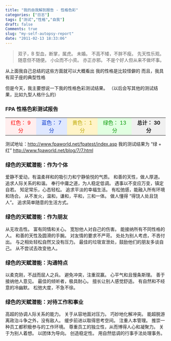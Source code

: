 ```yaml
---
title: "我的自我解剖报告 - 性格色彩"
categories: ["日志"]
tags: ["测试","性格","自我"]
draft: false
Comments: true
slug: "my-self-autopsy-report"
date: "2011-02-13 18:33:06"
---
```


<blockquote > 双子，B 型血，断掌，属虎。
未婚。
不高不矮，不胖不瘦。
先天性乐观。
随意但不随便。
小众而不小资。
亦正亦邪。
不是个好人但从来不做坏事。</blockquote > 从上面我自己总结的这些方面就可以大概看出
我的性格是比较怪僻的
而且，我具有双子座的典型性格

但是今天，我主要想说一下我的性格色彩测试结果。
（以后会写其他的测试结果，比如九型人格什么的）

### FPA 性格色彩测试报告
<table width="600" border="0" cellpadding="4" cellspacing="1" bgcolor="#FFFFFF">
              <tr align="center" bgcolor="#F0F0F0"> 
                <td bgcolor="#FFEEEE"><font color="#FF0000"> 红色： 9 分 </font></td>
                <td bgcolor="#DFE8FF"><font color="#0033CC"> 蓝色： 7 分 </font></td>
                <td bgcolor="#FFF4C8"><font color="#BFA804"> 黄色： 1 分 </font></td>
                <td bgcolor="#E1FFE1"><font color="#009900"> 绿色： 13 分 </font></td>
                <td><strong > 总计： 30 分 </strong></td>
              </tr>
            </table>
测试地址：<a href="http://www.fpaworld.net/fpatest/index.asp" target="_blank">http://www.fpaworld.net/fpatest/index.asp</a>
我的测试结果为 “绿 + 红” <a href="http://www.fpaworld.net/blog/7/7.html" target="_blank">http://www.fpaworld.net/blog/7/7.html</a>

### 绿色的天赋潜能：作为个体

爱静不爱动，有温柔祥和的吸引力和宁静愉悦的气质。
和善的天性，做人厚道。
追求人际关系的和谐。
奉行中庸之道，为人稳定低调。
遇事以不变应万变，镇定自若。
知足常乐，心态轻松。
追求平淡的幸福生活。
有松弛感，能融入所有环境和场合。
从不发火，温和，谦和，平和，三和一体。
做人懂得 “得饶人处且饶人”。
追求简单随意的生活方式。

### 绿色的天赋潜能：作为朋友

从无攻击性。
富有同情和关心。
宽恕他人对自己的伤害。
能接纳所有不同性格的人。
和善的天性及圆滑的手腕。
对友情的要求不严苛。
处处为别人考虑，不吝付出。
与之相处轻松自然又没有压力。
最佳的垃圾宣泄处，鼓励他们的朋友多谈自己。
从不尝试去改变他人。

### 绿色的天赋潜能：沟通特点

以柔克刚，不战而屈人之兵。
避免冲突，注重双赢。
心平气和且慢条斯理。
善于接纳他人意见。
最佳的倾听者，极具耐心。
擅长让别人感觉舒适。
有自然和不经意的冷幽默。
松弛大度，不急不徐。

### 绿色的天赋潜能：对待工作和事业

高超的协调人际关系的能力。
关于从容地面对压力。
巧妙地化解冲突。
能超脱游离政治斗争之外，没有敌人。
缓步前进以取得思考空间。
注重人本管理。
推崇一种员工都积极参与的工作环境。
尊重员工的独立性，从而博得人心和凝聚力。
关于为别人着想。
以团体为导向。
创造稳定性。
用自然低调的行事手法处理事务。

